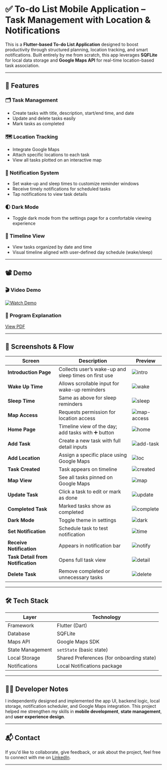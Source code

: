 # ✅ To-do List Mobile Application – Task Management with Location & Notifications

This is a **Flutter-based To-do List Application** designed to boost productivity through structured planning, location tracking, and smart notifications. Built entirely by me from scratch, this app leverages **SQFLite** for local data storage and **Google Maps API** for real-time location-based task association.

---

## 🚀 Features

### 🗂️ Task Management
- Create tasks with title, description, start/end time, and date
- Update and delete tasks easily
- Mark tasks as completed

### 🗺️ Location Tracking
- Integrate Google Maps
- Attach specific locations to each task
- View all tasks plotted on an interactive map

### 🔔 Notification System
- Set wake-up and sleep times to customize reminder windows
- Receive timely notifications for scheduled tasks
- Tap notifications to view task details

### 🌓 Dark Mode
- Toggle dark mode from the settings page for a comfortable viewing experience

### 📆 Timeline View
- View tasks organized by date and time
- Visual timeline aligned with user-defined day schedule (wake/sleep)

---

## 📽️ Demo

### 🎬 Video Demo  
[![Watch Demo](https://img.youtube.com/vi/hubttbMuBt0/0.jpg)](https://drive.google.com/file/d/1s6V5Nzl7FXEbAWJ9MVQ39xdk62G8iuud/view?usp=sharing)

### 📄 Program Explanation  
[View PDF](https://drive.google.com/file/d/19ppzoYAn9_uYdgVcR7VLD1gA7secSyTn/view?usp=sharing)

---

## 📱 Screenshots & Flow

| Screen | Description | Preview |
|--------|-------------|---------|
| **Introduction Page** | Collects user’s wake-up and sleep times on first use | ![intro](./doc/get-start.png) |
| **Wake Up Time** | Allows scrollable input for wake-up reminders | ![wake](./doc/wake-up.png) |
| **Sleep Time** | Same as above for sleep reminders | ![sleep](./doc/sleep.png) |
| **Map Access** | Requests permission for location access | ![map-access](./doc/map-access.png) |
| **Home Page** | Timeline view of the day; add tasks with ➕ button | ![home](./doc/home.png) |
| **Add Task** | Create a new task with full detail inputs | ![add-task](./doc/add-task-form.png) |
| **Add Location** | Assign a specific place using Google Maps | ![loc](./doc/add-loc.png) |
| **Task Created** | Task appears on timeline | ![created](./doc/task-created.png) |
| **Map View** | See all tasks pinned on Google Maps | ![map](./doc/see-map.png) |
| **Update Task** | Click a task to edit or mark as done | ![update](./doc/update-task.png) |
| **Completed Task** | Marked tasks show as completed | ![complete](./doc/complete.png) |
| **Dark Mode** | Toggle theme in settings | ![dark](./doc/dark-mode.png) |
| **Set Notification** | Schedule task to test notification | ![time](./doc/set-time.png) |
| **Receive Notification** | Appears in notification bar | ![notify](./doc/notification.png) |
| **Task Detail from Notification** | Opens full task view | ![detail](./doc/detail-task.png) |
| **Delete Task** | Remove completed or unnecessary tasks | ![delete](./doc/delete-task.png) |

---

## 🛠️ Tech Stack

| Layer         | Technology            |
|---------------|------------------------|
| Framework     | Flutter (Dart)         |
| Database      | SQFLite                |
| Maps API      | Google Maps SDK        |
| State Management | `setState` (basic state) |
| Local Storage | Shared Preferences (for onboarding state) |
| Notifications | Local Notifications package |

---

## 👨‍💻 Developer Notes

I independently designed and implemented the app UI, backend logic, local storage, notification scheduler, and Google Maps integration. This project helped me strengthen my skills in **mobile development**, **state management**, and **user experience design**.

---

## 📬 Contact

If you'd like to collaborate, give feedback, or ask about the project, feel free to connect with me on [LinkedIn](https://www.linkedin.com/in/abdulmannansaipi/).

---

